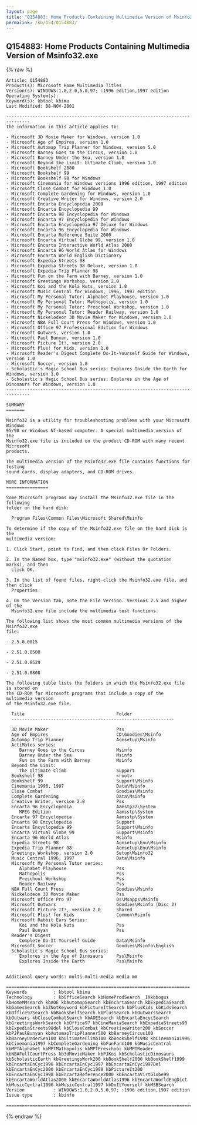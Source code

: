 ```yaml
---
layout: page
title: "Q154883: Home Products Containing Multimedia Version of Msinfo32.exe"
permalink: /kb/154/Q154883/
---
```


## Q154883: Home Products Containing Multimedia Version of Msinfo32.exe

{% raw %}

	Article: Q154883
	Product(s): Microsoft Home Multimedia Titles
	Version(s): WINDOWS:1.0,2.0,5.0,97; :1996 edition,1997 edition
	Operating System(s): 
	Keyword(s): kbtool kbimu
	Last Modified: 08-NOV-2001
	
	-------------------------------------------------------------------------------
	The information in this article applies to:
	
	- Microsoft 3D Movie Maker for Windows, version 1.0 
	- Microsoft Age of Empires, version 1.0 
	- Microsoft Automap Trip Planner for Windows, version 5.0 
	- Microsoft Barney Goes to the Circus, version 1.0 
	- Microsoft Barney Under the Sea, version 1.0 
	- Microsoft Beyond the Limit: Ultimate Climb, version 1.0 
	- Microsoft Bookshelf 2000 
	- Microsoft Bookshelf 99 
	- Microsoft Bookshelf 98 for Windows 
	- Microsoft Cinemania for Windows versions 1996 edition, 1997 edition 
	- Microsoft Close Combat for Windows 1.0 
	- Microsoft Complete Gardening for Windows, version 1.0 
	- Microsoft Creative Writer for Windows, version 2.0 
	- Microsoft Encarta Encyclopedia 2000 
	- Microsoft Encarta Encyclopedia 99 
	- Microsoft Encarta 98 Encyclopedia for Windows 
	- Microsoft Encarta 97 Encyclopedia for Windows 
	- Microsoft Encarta Encyclopedia 97 Deluxe for Windows 
	- Microsoft Encarta 96 Encyclopedia for Windows 
	- Microsoft Encarta Reference Suite 2000 
	- Microsoft Encarta Virtual Globe 99, version 1.0 
	- Microsoft Encarta Interactive World Atlas 2000 
	- Microsoft Encarta 96 World Atlas for Windows 
	- Microsoft Encarta World English Dictionary 
	- Microsoft Expedia Streets 98 
	- Microsoft Expedia Streets 98 Deluxe, version 1.0 
	- Microsoft Expedia Trip Planner 98 
	- Microsoft Fun on the Farm with Barney, version 1.0 
	- Microsoft Greetings Workshop, version 2.0 
	- Microsoft Koi and the Kola Nuts, version 1.0 
	- Microsoft Music Central for Windows, 1996, 1997 edition 
	- Microsoft My Personal Tutor: Alphabet Playhouse, version 1.0 
	- Microsoft My Personal Tutor: Mathopolis, version 1.0 
	- Microsoft My Personal Tutor: Preschool Workshop, version 1.0 
	- Microsoft My Personal Tutor: Reader Railway, version 1.0 
	- Microsoft Nickelodeon 3D Movie Maker for Windows, version 1.0 
	- Microsoft NBA Full Court Press for Windows, version 1.0 
	- Microsoft Office 97 Professional Edition for Windows 
	- Microsoft Outwars, version 1.0 
	- Microsoft Paul Bunyan, version 1.0 
	- Microsoft Picture It!, version 2.0 
	- Microsoft Plus! for Kids, version 1.0 
	- Microsoft Reader's Digest Complete Do-It-Yourself Guide for Windows, version 1.0 
	- Microsoft Soccer, version 1.0 
	- Scholastic's Magic School Bus series: Explores Inside the Earth for Windows, version 1.0 
	- Scholastic's Magic School Bus series: Explores in the Age of Dinosaurs for Windows, version 1.0 
	-------------------------------------------------------------------------------
	
	SUMMARY
	=======
	
	Msinfo32 is a utility for troubleshooting problems with your Microsoft Windows
	95/98 or Windows NT-based computer. A special multimedia version of the
	Msinfo32.exe file is included on the product CD-ROM with many recent Microsoft
	products.
	
	The multimedia version of the Msinfo32.exe file contains functions for testing
	sound cards, display adapters, and CD-ROM drives.
	
	MORE INFORMATION
	================
	
	Some Microsoft programs may install the Msinfo32.exe file in the following
	folder on the hard disk:
	
	  Program Files\Common Files\Microsoft Shared\Msinfo
	
	To determine if the copy of the Msinfo32.exe file on the hard disk is the
	multimedia version:
	
	1. Click Start, point to Find, and then click Files Or Folders.
	
	2. In the Named box, type "msinfo32.exe" (without the quotation marks), and then
	  click OK.
	
	3. In the list of found files, right-click the Msinfo32.exe file, and then click
	  Properties.
	
	4. On the Version tab, note the File Version. Versions 2.5 and higher of the
	  Msinfo32.exe file include the multimedia test functions.
	
	The following list shows the most common multimedia versions of the Msinfo32.exe
	file:
	
	- 2.5.0.0815
	
	- 2.51.0.0508
	
	- 2.51.0.0529
	
	- 2.51.0.0808
	
	The following table lists the folders in which the Msinfo32.exe file is stored on
	the CD-ROM for Microsoft programs that include a copy of the multimedia version
	of the Msinfo32.exe file.
	
	  Title                                   Folder
	  --------------------------------------------------------------
	
	  3D Movie Maker                          Pss
	  Age of Empires                          CD\Goodies\Msinfo
	  Automap Trip Planner                    Acmsetup\Msinfo
	  ActiMates series:
	     Barney Goes to the Circus            Msinfo
	     Barney Under the Sea                 Msinfo
	     Fun on the Farm with Barney          Msinfo
	  Beyond the Limit:
	     The Ultimate Climb                   Support
	  Bookshelf 98                            <root>
	  Bookshelf 99                            Support\Msinfo
	  Cinemania 1996, 1997                    Data\Msinfo
	  Close Combat                            Goodies\Msinfo
	  Complete Gardening                      Data\Msinfo
	  Creative Writer, version 2.0            Pss
	  Encarta 96 Encyclopedia                 Aamstp32\System
	     MPEG Edition                         Aamsstp\System
	  Encarta 97 Encyclopedia                 Aamsstp\System
	  Encarta 98 Encyclopedia                 Support
	  Encarta Encyclopedia 99                 Support\Msinfo
	  Encarta Virtual Globe 99                Support\Msinfo
	  Encarta 96 World Atlas                  Msinfo
	  Expedia Streets 98                      Acmsetup\Enu\Msinfo
	  Expedia Trip Planner 98                 Acmsetup\Enu\Msinfo
	  Greetings Workshop, version 2.0         Setup\Msinfo32
	  Music Central 1996, 1997                Data\Msinfo
	  Microsoft My Personal Tutor series:
	     Alphabet Playhouse                   Pss
	     Mathopolis                           Pss
	     Preschool Workshop                   Pss
	     Reader Railway                       Pss
	  NBA Full Court Press                    Goodies\Msinfo
	  Nickelodeon 3D Movie Maker              Pss
	  Microsoft Office Pro 97                 Os\Msapps\Msinfo
	  Microsoft Outwars                       Goodies\Msinfo (Disc 2)
	  Microsoft Picture It!, version 2.0      Shared
	  Microsoft Plus! for Kids                Common\Msinfo
	  Microsoft Rabbit Ears Series:
	     Koi and the Kola Nuts                Pss
	     Paul Bunyan                          Pss
	  Reader's Digest
	     Complete Do-It-Yourself Guide        Data\Msinfo
	  Microsoft Soccer                        Goodies\Msinfo\English
	  Scholastic's Magic School Bus series:
	     Explores in the Age of Dinosaurs     Pss\Msinfo
	     Explores Inside the Earth            Pss\Msinfo
	
	
	Additional query words: multi multi-media media mm
	
	======================================================================
	Keywords          : kbtool kbimu 
	Technology        : kbOfficeSearch kbHomeProdSearch _IKkbbogus kbHomeMMsearch kbAOE kbAutomapSearch kbEncartaSearch kbExpediaSearch kbGamesSearch kbZNotKeyword kbPictureItSearch kbPlusKids kbKidsSearch kbOffice97Search kbBookshelfSearch kbPlusSearch kbOutwarsSearch kbOutwars kbCloseCombatSearch kbAOESearch kbEncartaEncycSearch kbGreetingsWorkSearch kbOffice97 kbCineManiaSearch kbExpediaStreets98 kbExpediaStreets98del kbCloseCombat kbCreativeWriter200 kbSoccer kbPJPaulBunyan kbAutomapTripPlanner500 kbBarneyCircus100 kbBarneyUnderSea100 kbUltimateClimb100 kbBookShelf1998 kbCinemania1996 kbCinemania1997 kbCompleteGardening kbFunFarm100 kbMusicCentral kbMPTAlphabet kbMPTMathopolis kbMPTPreschool kbMPTReader kbNBAFullCourtPress kb3dMovieMaker kbPJKoi kbScholasticDinosaurs kbScholasticEarth kbGreetingsWork200 kbBookShelf2000 kbBookShelf1999 kbEncartaEnCyc1996 kbEncartaEnCyc1997 kbEncartaEnCyc1997Del kbEncartaEnCyc2000 kbEncartaEnCyc1999 kbPictureIt200 kbEncartaEnCyc1998 kbEncartaReference2000 kbEncartaVirtGlobe99 kbEncartaWorldAtlas2000 kbEncartaWorldAtlas1996 kbEncartaWorldEngDict kbMusicCentral1996 kbMusicCentral1997 kbDoItYourself kbMSBSearch
	Version           : WINDOWS:1.0,2.0,5.0,97; :1996 edition,1997 edition
	Issue type        : kbinfo
	
	=============================================================================
	

{% endraw %}

